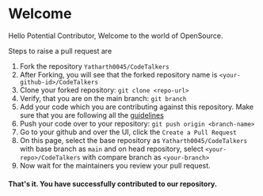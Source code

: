 # Welcome
Hello Potential Contributor, Welcome to the world of OpenSource.

Steps to raise a pull request are

1. Fork the repository `Yatharth0045/CodeTalkers`
2. After Forking, you will see that the forked repository name is `<your-github-id>/CodeTalkers`
3. Clone your forked repository: `git clone <repo-url>`
4. Verify, that you are on the main branch: `git branch`
5. Add your code which you are contributing against this repository. Make sure that you are following all the [guidelines](CONTRIBUTION.md)
6. Push your code over to your repository: `git push origin <branch-name>`
7. Go to your github and over the UI, click the `Create a Pull Request` 
8. On this page, select the base repository as `Yatharth0045/CodeTalkers` with base branch as `main` and on head repository, select `<your-repo>/CodeTalkers` with compare branch as `<your-branch>`
9. Now wait for the maintainers you review your pull request.

#### That's it. You have successfully contributed to our repository.